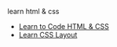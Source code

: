 learn html & css
- [Learn to Code HTML & CSS][1]
- [Learn CSS Layout][2]

[1]: http://learn.shayhowe.com/html-css/
[2]: http://learnlayout.com/

